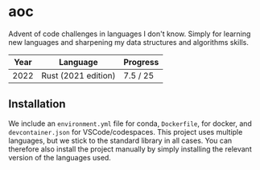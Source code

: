 # aoc

Advent of code challenges in languages I don't know. Simply for learning new languages and sharpening my data structures and algorithms skills.


| Year | Language                   | Progress  |
|------|----------------------------|-----------|
| 2022 | Rust (2021 edition)        | 7.5 / 25  |


## Installation

We include an `environment.yml` file for conda, `Dockerfile`, for docker, and `devcontainer.json` for VSCode/codespaces. This project uses multiple languages, but we stick to the standard library in all cases. You can therefore also install the project manually by simply installing the relevant version of the languages used.
